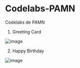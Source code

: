 # Codelabs-PAMN
Codelabs de PAMN

1. Greeting Card

![image](https://github.com/user-attachments/assets/d324f2c6-f424-41e5-b477-08fd81b648dc)

2. Happy Birthday

![image](https://github.com/user-attachments/assets/84f533fd-31f6-4b15-9693-2f93d5d3735e)

